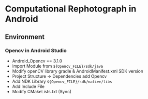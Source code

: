 # Computational Rephotograph in Android 

## Environment

### Opencv in Android Studio

 - Android_Opencv == 3.1.0
 - Import Module from ```${Opencv_FILE}/sdk/java```
 - Modify openCV library gradle & AndroidManifest.xml SDK version
 - Project Structure -> Dependencies add Opencv
 - Add NDK Library ```${Opencv_FILE}/sdk/native/libs```
 - Add Include File 
 - Modify CMakeLists.txt (Sync)